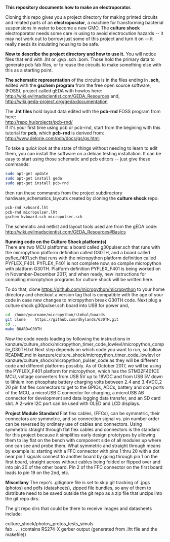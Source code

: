**This repository documents how to make an electroporator.**

Cloning this repo gives you a project directory for making printed circuits
and related parts of an **electroporator**, a machine for transforming bacterial suspensions in water to become a new GMO.  The **culture shock** electroporator needs some care in using to avoid electrocution hazards -- it may not work out to borrow just some of this project and turn it on -- it really needs its insulating housing to be safe.

**Now to describe the project directory and how to use it.**  You will notice files that end
with .lht or .gvp .sch .bom.  Those hold the primary data to generate pcb fab files, or to reuse the
circuits to make something else with this as a starting point.  

**The schematic representation** of the circuits is in the files ending in **.sch,**
edited with the **gschem program** from the free open source software, (FOSS), 
project called gEDA with howtos here:  http://wiki.evilmadscientist.com/GEDA_Resources  and,  
http://wiki.geda-project.org/geda:documentation 

The **.lht files** hold layout data edited with the **pcb-rnd** FOSS program from here:  
	http://repo.hu/projects/pcb-rnd/	
If it's your first time using pcb or pcb-rnd, start from the begining with this tutorial for **pcb**, which **pcb-rnd** is derived from:  
	http://www.delorie.com/pcb/docs/gs/gs.html
	
To take a *quick look* at the state of things without needing to learn to edit them, you can install the software on a debian testing installation.  It can be easy to start using those schematic and pcb editors -- just give these commands:

```bash
sudo apt-get update
sudo apt-get install geda
sudo apt-get install pcb-rnd
```

then run these commands from the project subdirectory hardware_schematics_layouts created by cloning the **culture shock** repo:
```bash
pcb-rnd kvboard.lht
pcb-rnd micropulser.lht
gschem kvboard.sch micropulser.sch
```
The schematic and netlist and layout tools used are from the gEDA code: http://wiki.evilmadscientist.com/GEDA_Resources#Basics

**Running code on the Culture Shock platform(s)**  
There are two MCU platforms: a board called g30pulser.sch that runs with the micropython platform definition called G30TH, and  a board called pyflex_f401.sch that runs with the micropython platform definition called PYFLEX_F401.  PYFLEX_F401 is not complete now, so compile micropython with platform  G30TH.  Platform definition PYFLEX_F401 is being worked on in November-December 2017, and when ready, new instructions for compiling microptyhon programs for culture shock will be written here.

To do that, clone https://github.com/micropython/micropython to your home directory and checkout a version tag that is compatible with the age of your code in case new changes to micropython break G30TH code. Next plug a culture shock g30pulser.sch board into USB for power and,

```bash
cd  /home/yourname/micropython/stmhal/boards
git clone    https://github.com/dhylands/G30TH.git
cd ..
make BOARD=G30TH
```

Now the code needs loading by following the instructions in kanzure/culture_shock/micropython_timer_code_lowlevl/micropython_compile_G30TH.txt
Next step depends on which code you want to run, so follow README.md in  kanzure/culture_shock/micropython_timer_code_lowlevl
or  kanzure/culture_shock/micropython_pulser_code as they will be different code and different platforms possibly.
As of October 2017, we will be using the PYFLEX_F401 platform for 
micropython, which has the STM32F401CE MCU, voltage converters from USB 5V up to 18VDC and from USB 5V down to lithium iron phosphate battery charging volts between 2.4 and 3.4VDC,2 20 pin flat flex connectors to get to the GPIOs, ADCs, battery and com ports of the MCU, a microUSB C connector for charging, a microUSB AB connector for development and data logging data transfer, and an SD card slot.    A 2-wire I2C port can be used with OLED and LCD displays.


 
**Project Module Standard**
Flat flex cables, (FFCs), can be symmetric, their connectors are symmetric, and so connection signal vs. pin number order can be reversed by ordinary use of cables and connectors.  Using symmetric straight through flat flex cables and connectors is the standard for this project because it simplifies early design prototypes by allowing them to lay flat on the bench with component side of all modules up where one can see and probe them.  What symmetric and straight through means by example is: starting with a FFC connector with pins 1 thru 20 with a dot near pin 1 signals connect to another board by going through pin 1 on the first board, straight across without cables being folded or flipped over and into pin 20 of the other board. Pin 2 of the FFC connector on the first board leads to pin 19 on the 2nd, etc.


**Miscellany**  The repo's .gitignore file is set to skip git tracking of .jpgs (photos) and pdfs (datasheets),
zipped file bundles, so any of them to distribute need to be saved outside the git repo as a zip file 
that unzips into the git repo dirs.

The git repo dirs that could be there to receive images and datasheets include:

culture_shock/photos_protos_tests_simuls  
fab 	.  .  .	  (contains RS274-X gerber output (generated from .lht file and the makefile))

